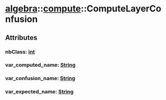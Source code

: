 # [algebra](/libs/algebra/)::[compute](/libs/algebra/compute/)::ComputeLayerConfusion

## Attributes

### nbClass:&nbsp;[int](/libs/std/core/type.int.md)

### var_computed_name:&nbsp;[String](/libs/std/core/type.String.md)

### var_confusion_name:&nbsp;[String](/libs/std/core/type.String.md)

### var_expected_name:&nbsp;[String](/libs/std/core/type.String.md)
